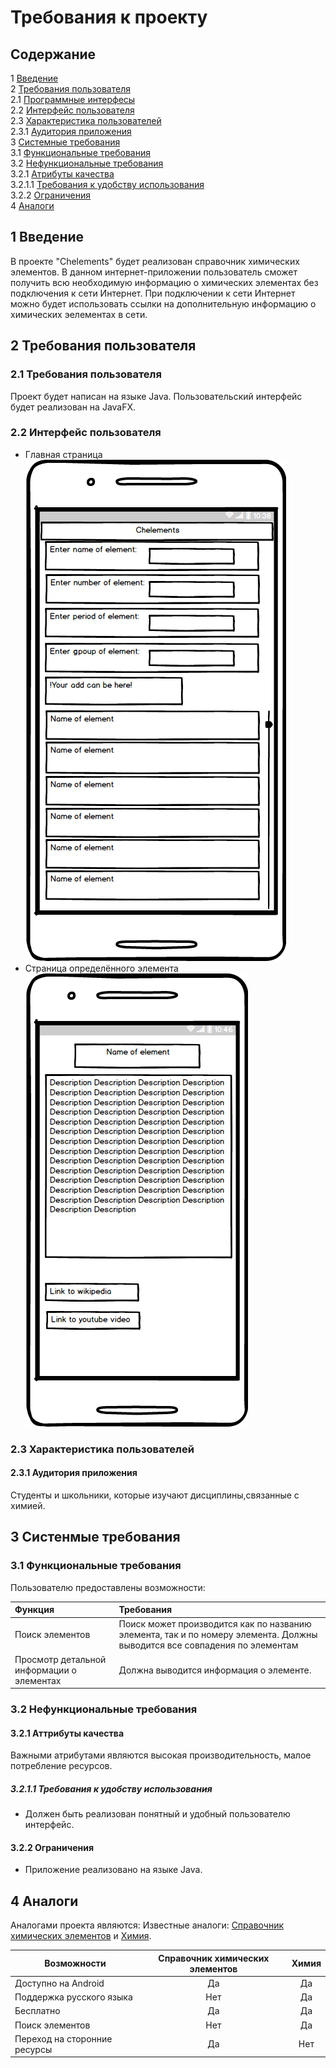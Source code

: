 # Требования к проекту

## Содержание
 
1 [Введение](#intro) <br>
2 [Требования пользователя](#user_requirements) <br>
2.1 [Программные интерфесы](#program_interfaces) <br>
2.2 [Интерфейс пользователя](#user_interface) <br>
2.3 [Характеристика пользователей](#charact_users) <br>
2.3.1 [Аудитория приложения](#audit_app) <br>
3 [Системные требования](#system_requirements) <br>
3.1 [Функциональные требования](#functional_requirements) <br>
3.2 [Нефункциональные требования](#nofunctional_requirements) <br>
3.2.1 [Атрибуты качества](#attr_quality) <br>
3.2.1.1 [Требования к удобству использования](#requir_convenience_usages) <br>
3.2.2 [Ограничения](#restrictions) <br>
4 [Аналоги](#analogs)


<a name="intro"/>

## 1 Введение 
В проекте "Chelements" будет реализован справочник химических элементов. В данном интернет-приложении пользователь сможет получить всю необходимую информацию о химических элементах без подключения к сети Интернет. При подключении к сети Интернет можно будет использовать ссылки на дополнительную информацию о химических эелементах в сети.

<a name="user_requirements"/>

## 2  Требования пользователя

<a name="program_interfaces"/>

### 2.1  Требования пользователя
Проект будет написан на языке Java. Пользовательский интерфейс будет реализован на JavaFX.

<a name="user_interface"/>

### 2.2 Интерфейс пользователя   
* Главная страница
![Главная страница](../Mockups/mockup_menu.png)
* Страница определённого элемента
![Страница определённого элемента](../Mockups/mockup_element.png) 
<a name="charact_users"/>

### 2.3 Характеристика пользователей

<a name="audit_app"/>

#### 2.3.1 Аудитория приложения
Студенты и школьники, которые изучают дисциплины,связанные с химией. 

<a name="system_requirements"/>

## 3 Систенмые требования

<a name="functional_requirements"/>

### 3.1 Функциональные требования
Пользователю предоставлены возможности:

| Функция | Требования | 
|:---|:---|
| Поиск элементов  | Поиск может производится как по названию элемента, так и по номеру элемента. Должны выводится все совпадения по элементам |
| Просмотр детальной информации о элементах| Должна выводится информация о элементе. |


<a name="nofunctional_requirements"/>

### 3.2 Нефункциональные требования

<a name="attr_quality"/>

#### 3.2.1 Аттрибуты качества
Важными атрибутами являются высокая производительность, малое потребление ресурсов.

<a name="requir_convenience_usages"/>

##### 3.2.1.1 Требования к удобству использования
* Должен быть реализован понятный и удобный пользователю интерфейс.


<a name="restrictions"/>

#### 3.2.2 Ограничения
* Приложение реализовано на языке Java.

## 4 Аналоги
Аналогами проекта являются:  Известные аналоги: [Справочник химических элементов](https://play.google.com/store/apps/details?id=com.apssinfo.spravochnikkhimicheskieelementy&hl=eu) и [Химия](https://play.google.com/store/apps/details?id=com.studyapps.chemru&hl=ru).  

 Возможности |Справочник химических элементов| Химия
--- | :-: | :-: 
Доступно на Android |Да|Да
Поддержка русского языка | Нет|Да
Бесплатно |Да|Да
Поиск элементов | Нет|Да
Переход на сторонние ресурсы |Да|Нет

